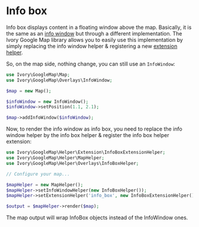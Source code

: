 # Info box

Info box displays content in a floating window above the map. Basically, it is the same as an
[info window](http://github.com/egeloen/ivory-google-map/blob/master/doc/usage/overlays/info_window.md) but through a
different implementation. The Ivory Google Map library allows you to easily use this implementation by simply replacing
the info window helper & registering a new [extension helper](http://github.com/egeloen/ivory-google-map/blob/master/doc/usage/helper/extension.md).

So, on the map side, nothing change, you can still use an `InfoWindow`:

``` php
use Ivory\GoogleMap\Map;
use Ivory\GoogleMap\Overlays\InfoWindow;

$map = new Map();

$infoWindow = new InfoWindow();
$infoWindow->setPosition(1.1, 2.1);

$map->addInfoWindow($infoWindow);
```

Now, to render the info window as info box, you need to replace the info window helper by the info box helper &
register the info box helper extension:

``` php
use Ivory\GoogleMap\Helper\Extension\InfoBoxExtensionHelper;
use Ivory\GoogleMap\Helper\MapHelper;
use Ivory\GoogleMap\Helper\Overlays\InfoBoxHelper;

// Configure your map...

$mapHelper = new MapHelper();
$mapHelper->setInfoWindowHelper(new InfoBoxHelper());
$mapHelper->setExtensionHelper('info_box', new InfoBoxExtensionHelper());

$output = $mapHelper->render($map);
```

The map output will wrap InfoBox objects instead of the InfoWindow ones.
